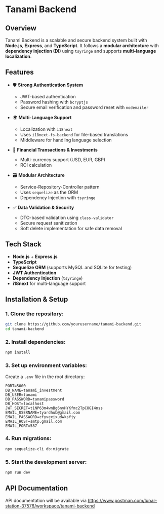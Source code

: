 # Tanami Backend

## Overview

Tanami Backend is a scalable and secure backend system built with **Node.js**, **Express**, and **TypeScript**. It follows a **modular architecture** with **dependency injection (DI)** using `tsyringe` and supports **multi-language localization**.

## Features

- 🛡 **Strong Authentication System**

  - JWT-based authentication
  - Password hashing with `bcryptjs`
  - Secure email verification and password reset with `nodemailer`

- 🌍 **Multi-Language Support**

  - Localization with `i18next`
  - Uses `i18next-fs-backend` for file-based translations
  - Middleware for handling language selection

- 🏦 **Financial Transactions & Investments**

  - Multi-currency support (USD, EUR, GBP)
  - ROI calculation

- 🗃 **Modular Architecture**

  - Service-Repository-Controller pattern
  - Uses `sequelize` as the ORM
  - Dependency Injection with `tsyringe`

- ✅ **Data Validation & Security**
  - DTO-based validation using `class-validator`
  - Secure request sanitization
  - Soft delete implementation for safe data removal

## Tech Stack

- **Node.js** + **Express.js**
- **TypeScript**
- **Sequelize ORM** (supports MySQL and SQLite for testing)
- **JWT Authentication**
- **Dependency Injection** (`tsyringe`)
- **i18next** for multi-language support

## Installation & Setup

### 1. Clone the repository:

```sh
git clone https://github.com/yourusername/tanami-backend.git
cd tanami-backend
```

### 2. Install dependencies:

```sh
npm install
```

### 3. Set up environment variables:

Create a `.env` file in the root directory:

```
PORT=5000
DB_NAME=tanami_investment
DB_USER=tanami
DB_PASSWORD=tanamipassword
DB_HOST=localhost
JWT_SECRET=t1NP63m4wnBg6nyHYKfmc2TpCOGI4nss
EMAIL_USERNAME=tyardhub@gmail.com
EMAIL_PASSWORD=cfyvexixudwksfjy
EMAIL_HOST=smtp.gmail.com
EMAIL_PORT=587
```

### 4. Run migrations:

```sh
npx sequelize-cli db:migrate
```

### 5. Start the development server:

```sh
npm run dev
```

## API Documentation

API documentation will be available via https://www.postman.com/lunar-station-37576/workspace/tanami-backend
